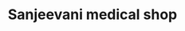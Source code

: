 ---
title: "Sanjeevani medical shop"
url: /hyderabad/sanjeevani-medical-shop/
shop: medical supply
---